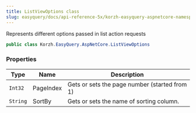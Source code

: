 ```yaml
---
title: ListViewOptions class
slug: easyquery/docs/api-reference-5x/korzh-easyquery-aspnetcore-namespace/listviewoptions-class
---
```



Represents different options passed in list action requests
```csharp
public class Korzh.EasyQuery.AspNetCore.ListViewOptions

```

### Properties

| Type | Name | Description | 
| --- | --- | --- | 
| `Int32` | PageIndex | Gets or sets the page number (started from 1) | 
| `String` | SortBy | Gets or sets the name of sorting column. |
